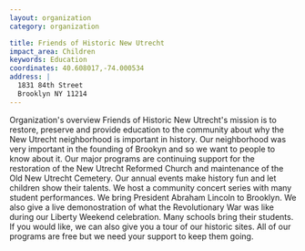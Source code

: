 ```yaml
---
layout: organization
category: organization

title: Friends of Historic New Utrecht
impact_area: Children
keywords: Education
coordinates: 40.608017,-74.000534
address: |
  1831 84th Street
  Brooklyn NY 11214
---
```

Organization's overview
Friends of Historic New Utrecht's mission is to restore, preserve and provide education to the community about why the New Utrecht neighborhood is important in history. Our neighborhood was very important in the founding of Brookyn and so we want to people to know about it. Our major programs are continuing support for the restoration of the New Utrecht Reformed Church and maintenance of the Old New Utrecht Cemetery. Our annual events make history fun and let children show their talents. We host a community concert series with many student performances. We bring President Abraham Lincoln to Brooklyn. We also give a live demonostration of what the Revolutionary War was like during our Liberty Weekend celebration. Many schools bring their students.  If you would like, we can also give you a tour of our historic sites. All of our programs are free but we need your support to keep them going.